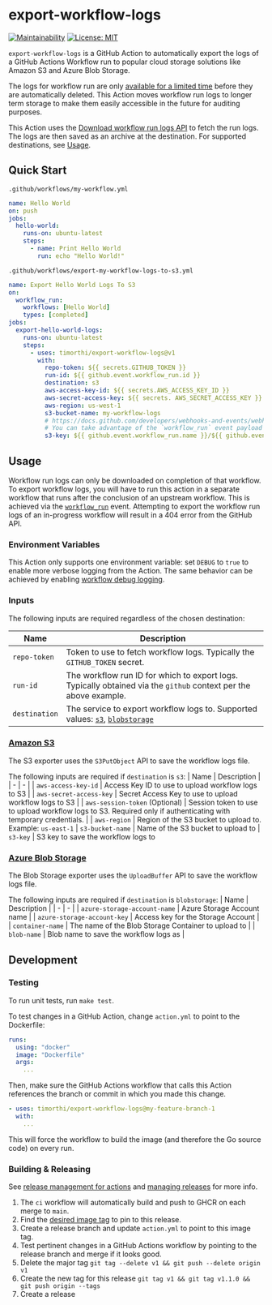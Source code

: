 # export-workflow-logs

[![Maintainability](https://api.codeclimate.com/v1/badges/adf5dcf95b53da6c741f/maintainability)](https://codeclimate.com/github/timorthi/export-workflow-logs/maintainability) [![License: MIT](https://img.shields.io/badge/License-MIT-yellow.svg)](https://opensource.org/licenses/MIT)

`export-workflow-logs` is a GitHub Action to automatically export the logs of a GitHub Actions Workflow run to popular cloud storage solutions like Amazon S3 and Azure Blob Storage.

The logs for workflow run are only [available for a limited time](https://docs.github.com/en/organizations/managing-organization-settings/configuring-the-retention-period-for-github-actions-artifacts-and-logs-in-your-organization) before they are automatically deleted. This Action moves workflow run logs to longer term storage to make them easily accessible in the future for auditing purposes.

This Action uses the [Download workflow run logs API](https://docs.github.com/en/rest/actions/workflow-runs?apiVersion=2022-11-28#download-workflow-run-logs) to fetch the run logs. The logs are then saved as an archive at the destination. For supported destinations, see [Usage](#usage).

## Quick Start

`.github/workflows/my-workflow.yml`

```yml
name: Hello World
on: push
jobs:
  hello-world:
    runs-on: ubuntu-latest
    steps:
      - name: Print Hello World
        run: echo "Hello World!"
```

`.github/workflows/export-my-workflow-logs-to-s3.yml`

```yml
name: Export Hello World Logs To S3
on:
  workflow_run:
    workflows: [Hello World]
    types: [completed]
jobs:
  export-hello-world-logs:
    runs-on: ubuntu-latest
    steps:
      - uses: timorthi/export-workflow-logs@v1
        with:
          repo-token: ${{ secrets.GITHUB_TOKEN }}
          run-id: ${{ github.event.workflow_run.id }}
          destination: s3
          aws-access-key-id: ${{ secrets.AWS_ACCESS_KEY_ID }}
          aws-secret-access-key: ${{ secrets. AWS_SECRET_ACCESS_KEY }}
          aws-region: us-west-1
          s3-bucket-name: my-workflow-logs
          # https://docs.github.com/developers/webhooks-and-events/webhooks/webhook-events-and-payloads?actionType=requested#workflow_run
          # You can take advantage of the `workflow_run` event payload to generate a unique name for the exported logs:
          s3-key: ${{ github.event.workflow_run.name }}/${{ github.event.workflow_run.created_at }}-runId-${{ github.event.workflow_run.id }}.zip
```

## Usage

Workflow run logs can only be downloaded on completion of that workflow. To export workflow logs, you will have to run this action in a separate workflow that runs after the conclusion of an upstream workflow. This is achieved via the [`workflow_run`](https://docs.github.com/en/actions/using-workflows/events-that-trigger-workflows#workflow_run) event. Attempting to export the workflow run logs of an in-progress workflow will result in a 404 error from the GitHub API.

### Environment Variables

This Action only supports one environment variable: set `DEBUG` to `true` to enable more verbose logging from the Action. The same behavior can be achieved by enabling [workflow debug logging](https://docs.github.com/en/actions/monitoring-and-troubleshooting-workflows/enabling-debug-logging).

### Inputs

The following inputs are required regardless of the chosen destination:

| Name          | Description                                                                                                        |
| ------------- | ------------------------------------------------------------------------------------------------------------------ |
| `repo-token`  | Token to use to fetch workflow logs. Typically the `GITHUB_TOKEN` secret.                                          |
| `run-id`      | The workflow run ID for which to export logs. Typically obtained via the `github` context per the above example.   |
| `destination` | The service to export workflow logs to. Supported values: [`s3`](#amazon-s3), [`blobstorage`](#azure-blob-storage) |

### [Amazon S3](https://aws.amazon.com/s3/)

The S3 exporter uses the `S3PutObject` API to save the workflow logs file.

The following inputs are required if `destination` is `s3`:
| Name | Description |
| - | - |
| `aws-access-key-id` | Access Key ID to use to upload workflow logs to S3 |
| `aws-secret-access-key` | Secret Access Key to use to upload workflow logs to S3 |
| `aws-session-token` (Optional) | Session token to use to upload workflow logs to S3. Required only if authenticating with temporary credentials. |
| `aws-region` | Region of the S3 bucket to upload to. Example: `us-east-1`
| `s3-bucket-name` | Name of the S3 bucket to upload to
| `s3-key` | S3 key to save the workflow logs to

### [Azure Blob Storage](https://azure.microsoft.com/en-us/products/storage/blobs/)

The Blob Storage exporter uses the `UploadBuffer` API to save the workflow logs file.

The following inputs are required if `destination` is `blobstorage`:
| Name | Description |
| - | - |
| `azure-storage-account-name` | Azure Storage Account name |
| `azure-storage-account-key` | Access key for the Storage Account |
| `container-name` | The name of the Blob Storage Container to upload to |
| `blob-name` | Blob name to save the workflow logs as |

## Development

### Testing

To run unit tests, run `make test`.

To test changes in a GitHub Action, change `action.yml` to point to the Dockerfile:

```yml
runs:
  using: "docker"
  image: "Dockerfile"
  args:
    ...
```

Then, make sure the GitHub Actions workflow that calls this Action references the branch or commit in which you made this change.

```yml
- uses: timorthi/export-workflow-logs@my-feature-branch-1
  with:
    ...
```

This will force the workflow to build the image (and therefore the Go source code) on every run.

### Building & Releasing

See [release management for actions](https://docs.github.com/en/actions/creating-actions/about-custom-actions#using-release-management-for-actions) and [managing releases](https://docs.github.com/en/repositories/releasing-projects-on-github/managing-releases-in-a-repository#about-release-management) for more info.

1. The `ci` workflow will automatically build and push to GHCR on each merge to `main`.
2. Find the [desired image tag](https://github.com/timorthi/export-workflow-logs/pkgs/container/export-workflow-logs) to pin to this release.
3. Create a release branch and update `action.yml` to point to this image tag.
4. Test pertinent changes in a GitHub Actions workflow by pointing to the release branch and merge if it looks good.
5. Delete the major tag `git tag --delete v1 && git push --delete origin v1`
6. Create the new tag for this release `git tag v1 && git tag v1.1.0 && git push origin --tags`
7. Create a release
